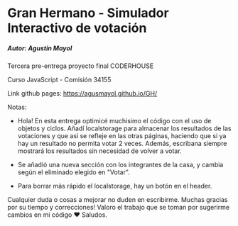 # Gran Hermano - Simulador Interactivo de votación

##### Autor: Agustin Mayol

Tercera pre-entrega proyecto final CODERHOUSE

Curso JavaScript - Comisión 34155

Link github pages: https://agusmayol.github.io/GH/

Notas:
- Hola! En esta entrega optimicé muchisimo el código con el uso de objetos y ciclos. Añadí localstorage para almacenar los resultados de las votaciones y que así se refleje en las otras páginas, haciendo que si ya hay un resultado no permita votar 2 veces. Además, escribana siempre mostrará los resultados sin necesidad de volver a votar.

- Se añadió una nueva sección con los integrantes de la casa, y cambia según el eliminado elegido en "Votar".

- Para borrar más rápido el localstorage, hay un botón en el header.


Cualquier duda o cosas a mejorar no duden en escribirme.
Muchas gracias por su tiempo y correcciones! Valoro el trabajo que se toman por sugerirme cambios en mi código ♥ Saludos.
